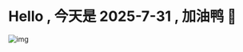 
# Hello , 今天是 2025-7-31 , 加油鸭 🤭

![img](https://v1.jinrishici.com/all.svg?font-size=18&spacing=4)

